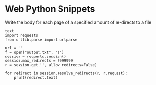 # Web Python Snippets

Write the body for each page of a specified amount of re-directs to a file

```
text
import requests
from urllib.parse import urlparse

url = ''
f = open("output.txt", "a")
session = requests.session()
session.max_redirects = 9999999
r = session.get('', allow_redirects=False)

for redirect in session.resolve_redirects(r, r.request):
    print(redirect.text)

```

